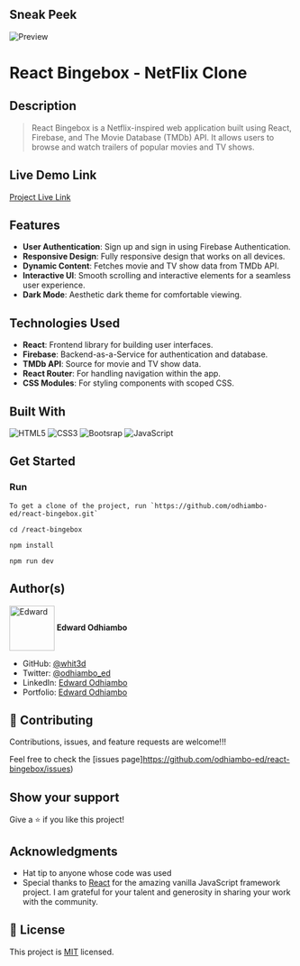 ## Sneak Peek

![Preview](bingebox.gif)

# React Bingebox - NetFlix Clone

## Description

> React Bingebox is a Netflix-inspired web application built using React, Firebase, and The Movie Database (TMDb) API. It allows users to browse and watch trailers of popular movies and TV shows.

## Live Demo Link

[Project Live Link](https://react-bingebox-7xo220tdo-white3ds-projects.vercel.app)

## Features

- **User Authentication**: Sign up and sign in using Firebase Authentication.
- **Responsive Design**: Fully responsive design that works on all devices.
- **Dynamic Content**: Fetches movie and TV show data from TMDb API.
- **Interactive UI**: Smooth scrolling and interactive elements for a seamless user experience.
- **Dark Mode**: Aesthetic dark theme for comfortable viewing.

## Technologies Used

- **React**: Frontend library for building user interfaces.
- **Firebase**: Backend-as-a-Service for authentication and database.
- **TMDb API**: Source for movie and TV show data.
- **React Router**: For handling navigation within the app.
- **CSS Modules**: For styling components with scoped CSS.

## Built With

![HTML5](https://icongr.am/devicon/html5-original.svg?size=80&color=currentColor)
![CSS3](https://icongr.am/devicon/css3-original.svg?size=80&color=currentColor)
![Bootsrap](https://icongr.am/devicon/bootstrap-plain.svg?size=80&color=3908e7)
![JavaScript](https://icongr.am/devicon/javascript-plain.svg?size=80&color=3908e7)

## Get Started

### Run

```
To get a clone of the project, run `https://github.com/odhiambo-ed/react-bingebox.git`
```

```
cd /react-bingebox
```

```
npm install
```

```
npm run dev
```

## Author(s)

<a href="https://github.com/odhiambo-ed" target="blank"><img align="center"
        src="https://github.com/white3d/GitHub-User-Content/blob/main/Passport_Ed-M.png"
        alt="Edward" height="80" width="80"/></a> **Edward Odhiambo**

- GitHub: [@whit3d](https://github.com/odhiambo-ed)
- Twitter: [@odhiambo_ed](https://twitter.com/odhiambo_ed)
- LinkedIn: [Edward Odhiambo](https://www.linkedin.com/in/edward-odhiambo/)
- Portfolio: [Edward Odhiambo](https://edwardodhiambo.com/)

## 🤝 Contributing

Contributions, issues, and feature requests are welcome!!!

Feel free to check the [issues page]https://github.com/odhiambo-ed/react-bingebox/issues)

## Show your support

Give a ⭐️ if you like this project!

## Acknowledgments

- Hat tip to anyone whose code was used
- Special thanks to [React](https://react.dev/) for the amazing vanilla JavaScript framework project. I am grateful for your talent and generosity in sharing your work with the community.

## 📝 License

This project is [MIT](https://github.com/white3d/GitHub-User-Content/blob/main/LICENSE) licensed.
